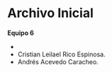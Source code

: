# Archivo Inicial

**Equipo 6**  

* 
* Cristian Leilael Rico Espinosa.
* Andrés Acevedo Caracheo.

